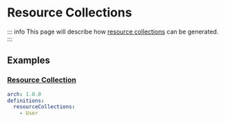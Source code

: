 # Resource Collections

::: info
This page will describe how [resource collections](https://laravel.com/docs/10.x/eloquent-resources#resource-collections) can be generated.
:::

## Examples

### [Resource Collection](https://laravel.com/docs/10.x/eloquent-resources#generating-resource-collections)

```yaml
arch: 1.0.0
definitions:
  resourceCollections:
    - User
```
